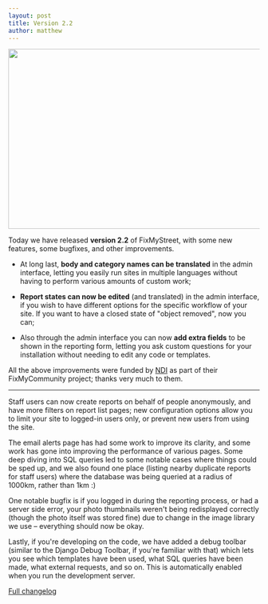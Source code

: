 ```yaml
---
layout: post
title: Version 2.2
author: matthew
---
```


<div class="r" align="right">
<a data-flickr-embed="true"  href="https://www.flickr.com/photos/_chrisuk/6621444233/" title="Pothole"><img src="https://farm8.staticflickr.com/7155/6621444233_d109d69b26_z.jpg" width="640" height="360" alt="Pothole"></a><script async src="//embedr.flickr.com/assets/client-code.js" charset="utf-8"></script>
</div>

Today we have released **version 2.2** of FixMyStreet, with some new features,
some bugfixes, and other improvements.

* At long last, **body and category names can be translated** in the admin
interface, letting you easily run sites in multiple languages without having to
perform various amounts of custom work;

* **Report states can now be edited** (and translated) in the admin interface, if
you wish to have different options for the specific workflow of your site. If
you want to have a closed state of "object removed", now you can;

* Also through the admin interface you can now **add extra fields** to be
  shown in the reporting form, letting you ask custom questions for your
installation without needing to edit any code or templates.

All the above improvements were funded by [NDI](https://www.ndi.org/) as part
of their FixMyCommunity project; thanks very much to them.

<hr>

Staff users can now create reports on behalf of people anonymously, and have
more filters on report list pages; new configuration options allow you to limit
your site to logged-in users only, or prevent new users from using the site.

The email alerts page has had some work to improve its clarity, and some work
has gone into improving the performance of various pages. Some deep diving into
SQL queries led to some notable cases where things could be sped up, and we
also found one place (listing nearby duplicate reports for staff users) where
the database was being queried at a radius of 1000km, rather than 1km :)

One notable bugfix is if you logged in during the reporting process, or had a
server side error, your photo thumbnails weren't being redisplayed correctly
(though the photo itself was stored fine) due to change in the image library
we use – everything should now be okay.

Lastly, if you're developing on the code, we have added a debug toolbar
(similar to the Django Debug Toolbar, if you're familiar with that) which lets
you see which templates have been used, what SQL queries have been made, what
external requests, and so on. This is automatically enabled when you run the
development server.

[Full changelog](https://github.com/mysociety/fixmystreet/releases/tag/v2.2)

